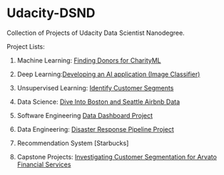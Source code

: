 # Udacity-DSND
Collection of Projects of Udacity Data Scientist Nanodegree.

Project Lists:

1. Machine Learning: [Finding Donors for CharityML](https://github.com/wenshihao1993/Udacity-DSND/tree/master/Machine%20Learning/Supervised%20Learning%20Project)

2. Deep Learning:[Developing an AI application (Image Classifier)](https://github.com/wenshihao1993/Udacity-DSND/tree/master/Deep%20Learning/Deep%20Learning%20Project)

3. Unsupervised Learning: [Identify Customer Segments](https://github.com/wenshihao1993/Udacity-DSND/tree/master/Unsupervised%20Learning/Unsupervised%20Learning%20Project)

4. Data Science: [Dive Into Boston and Seattle Airbnb Data](https://github.com/wenshihao1993/Udacity-DSND/tree/master/Introduction_to_data_science)

5. Software Engineering [Data Dashboard Project](https://github.com/wenshihao1993/Udacity-DSND/tree/master/Software%20Engineering/Data%20Dashboard%20Project)

6. Data Engineering: [Disaster Response Pipeline Project](https://github.com/wenshihao1993/Udacity-DSND/tree/master/Data%20Engineering/Disaster%20Response%20Pipeline%20Project)

7. Recommendation System [Starbucks]

8. Capstone Projects: [Investigating Customer Segmentation for Arvato Financial Services](https://github.com/wenshihao1993/Udacity-DSND/tree/master/Capstone%20Project/Capstone%20Project%201)
